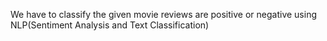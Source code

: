We have to classify the given movie reviews are positive or negative using NLP(Sentiment Analysis and Text Classification)
